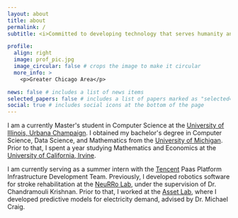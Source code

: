 ```yaml
---
layout: about
title: about
permalink: /
subtitle: <i>Committed to developing technology that serves humanity and the greater good.</i>

profile:
  align: right
  image: prof_pic.jpg
  image_circular: false # crops the image to make it circular
  more_info: >
    <p>Greater Chicago Area</p>

news: false # includes a list of news items
selected_papers: false # includes a list of papers marked as "selected={true}"
social: true # includes social icons at the bottom of the page
---
```


I am a currently Master's student in Computer Science at the <a href="https://siebelschool.illinois.edu/">University of Illinois, Urbana Champaign</a>. I obtained my bachelor's degree in Computer Science, Data Science, and Mathematics from the <a href="https://umich.edu/">University of Michigan</a>. Prior to that, I spent a year studying Mathematics and Economics at the <a href="https://uci.edu/">University of California, Irvine</a>.

I am currently serving as a summer intern with the <a href="https://www.tencent.com/">Tencent</a> Paas Platform Infrastructure Development Team. Previously, I developed robotics software for stroke rehabilitation at the <a href="https://neurro-lab.engin.umich.edu/">NeuRRo Lab</a>, under the supervision of Dr. Chandramouli Krishnan. Prior to that, I worked at the <a href="https://www.assetlab.org/">Asset Lab</a>, where I developed predictive models for electricity demand, advised by Dr. Michael Craig.
